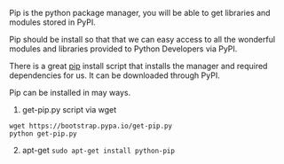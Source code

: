 Pip is the python package manager, you will be able to get libraries and modules stored in PyPI.

Pip should be install so that that we can easy access to all the wonderful modules and libraries provided to Python Developers via PyPI. 

There is a great [pip](https://pip.pypa.io/en/latest/index.html) install script that installs the manager and required dependencies for us. It can be downloaded through PyPI.

Pip can be installed in may ways.
1. get-pip.py script via wget
```
wget https://bootstrap.pypa.io/get-pip.py
python get-pip.py
```
2. apt-get
`sudo apt-get install python-pip`